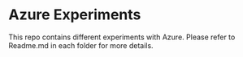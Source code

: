 # Azure Experiments

This repo contains different experiments with Azure. Please refer to Readme.md in each folder for more details.
